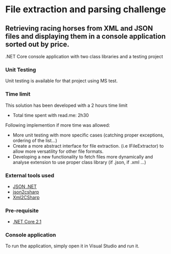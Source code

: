 # File extraction and parsing challenge
## Retrieving racing horses from XML and JSON files and displaying them in a console application sorted out by price.

.NET Core console application with two class libraries and a testing project

### Unit Testing
Unit testing is available for that project using MS test.

### Time limit
This solution has been developed with a 2 hours time limit
* Total time spent with read.me: 2h30 

Following implemention if more time was allowed:

* More unit testing with more specific cases (catching proper exceptions, ordering of the list...)
* Create a more abstract interface for file extraction. (i.e IFileExtractor) to allow more versatility for other file formats.
* Developing a new functionality to fetch files more dynamically and analyse extension to use proper class library (if .json, if .xml ...)

### External tools used
* [JSON .NET](https://www.newtonsoft.com/json)
* [json2csharp](http://json2csharp.com/)
* [Xml2CSharp](https://xmltocsharp.azurewebsites.net/)

### Pre-requisite
* [.NET Core 2.1](https://www.microsoft.com/net/download) 

### Console application

To run the application, simply open it in Visual Studio and run it.
